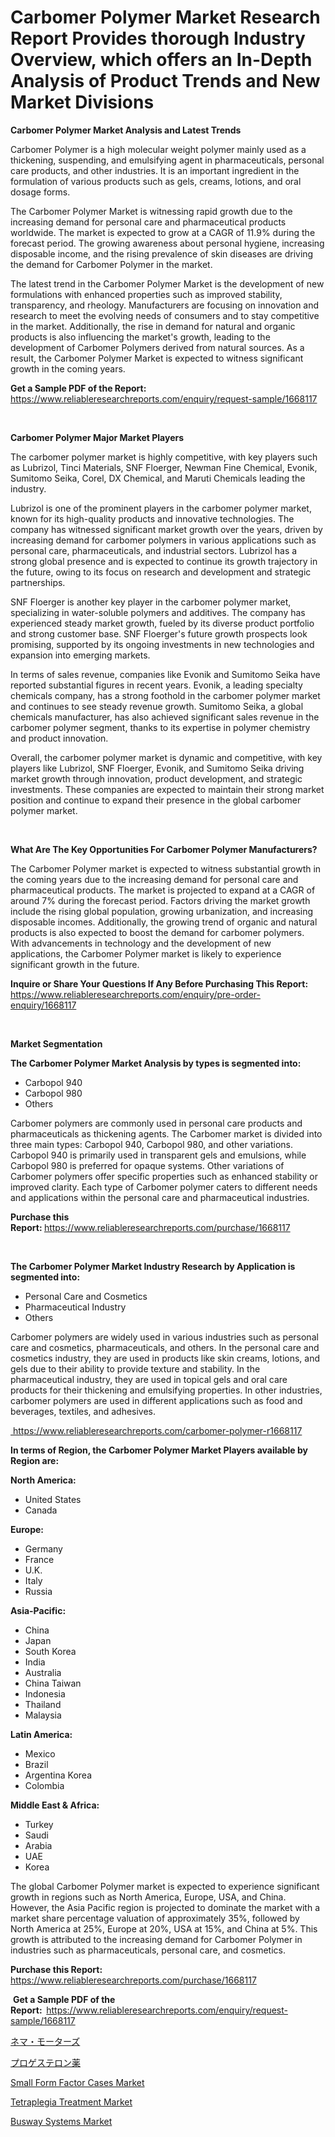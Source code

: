 <p><h1>Carbomer Polymer Market Research Report Provides thorough Industry Overview, which offers an In-Depth Analysis of Product Trends and New Market Divisions</h1></p><p><strong>Carbomer Polymer Market Analysis and Latest Trends</strong></p>
<p><p>Carbomer Polymer is a high molecular weight polymer mainly used as a thickening, suspending, and emulsifying agent in pharmaceuticals, personal care products, and other industries. It is an important ingredient in the formulation of various products such as gels, creams, lotions, and oral dosage forms.</p><p>The Carbomer Polymer Market is witnessing rapid growth due to the increasing demand for personal care and pharmaceutical products worldwide. The market is expected to grow at a CAGR of 11.9% during the forecast period. The growing awareness about personal hygiene, increasing disposable income, and the rising prevalence of skin diseases are driving the demand for Carbomer Polymer in the market.</p><p>The latest trend in the Carbomer Polymer Market is the development of new formulations with enhanced properties such as improved stability, transparency, and rheology. Manufacturers are focusing on innovation and research to meet the evolving needs of consumers and to stay competitive in the market. Additionally, the rise in demand for natural and organic products is also influencing the market's growth, leading to the development of Carbomer Polymers derived from natural sources. As a result, the Carbomer Polymer Market is expected to witness significant growth in the coming years.</p></p>
<p><strong>Get a Sample PDF of the Report:&nbsp;</strong> <a href="https://www.reliableresearchreports.com/enquiry/request-sample/1668117">https://www.reliableresearchreports.com/enquiry/request-sample/1668117</a></p>
<p>&nbsp;</p>
<p><strong>Carbomer Polymer Major Market Players</strong></p>
<p><p>The carbomer polymer market is highly competitive, with key players such as Lubrizol, Tinci Materials, SNF Floerger, Newman Fine Chemical, Evonik, Sumitomo Seika, Corel, DX Chemical, and Maruti Chemicals leading the industry.</p><p>Lubrizol is one of the prominent players in the carbomer polymer market, known for its high-quality products and innovative technologies. The company has witnessed significant market growth over the years, driven by increasing demand for carbomer polymers in various applications such as personal care, pharmaceuticals, and industrial sectors. Lubrizol has a strong global presence and is expected to continue its growth trajectory in the future, owing to its focus on research and development and strategic partnerships.</p><p>SNF Floerger is another key player in the carbomer polymer market, specializing in water-soluble polymers and additives. The company has experienced steady market growth, fueled by its diverse product portfolio and strong customer base. SNF Floerger's future growth prospects look promising, supported by its ongoing investments in new technologies and expansion into emerging markets.</p><p>In terms of sales revenue, companies like Evonik and Sumitomo Seika have reported substantial figures in recent years. Evonik, a leading specialty chemicals company, has a strong foothold in the carbomer polymer market and continues to see steady revenue growth. Sumitomo Seika, a global chemicals manufacturer, has also achieved significant sales revenue in the carbomer polymer segment, thanks to its expertise in polymer chemistry and product innovation.</p><p>Overall, the carbomer polymer market is dynamic and competitive, with key players like Lubrizol, SNF Floerger, Evonik, and Sumitomo Seika driving market growth through innovation, product development, and strategic investments. These companies are expected to maintain their strong market position and continue to expand their presence in the global carbomer polymer market.</p></p>
<p>&nbsp;</p>
<p><strong>What Are The Key Opportunities For Carbomer Polymer Manufacturers?</strong></p>
<p><p>The Carbomer Polymer market is expected to witness substantial growth in the coming years due to the increasing demand for personal care and pharmaceutical products. The market is projected to expand at a CAGR of around 7% during the forecast period. Factors driving the market growth include the rising global population, growing urbanization, and increasing disposable incomes. Additionally, the growing trend of organic and natural products is also expected to boost the demand for carbomer polymers. With advancements in technology and the development of new applications, the Carbomer Polymer market is likely to experience significant growth in the future.</p></p>
<p><strong>Inquire or Share Your Questions If Any Before Purchasing This Report:</strong> <a href="https://www.reliableresearchreports.com/enquiry/pre-order-enquiry/1668117">https://www.reliableresearchreports.com/enquiry/pre-order-enquiry/1668117</a></p>
<p>&nbsp;</p>
<p><strong>Market Segmentation</strong></p>
<p><strong>The Carbomer Polymer Market Analysis by types is segmented into:</strong></p>
<p><ul><li>Carbopol 940</li><li>Carbopol 980</li><li>Others</li></ul></p>
<p><p>Carbomer polymers are commonly used in personal care products and pharmaceuticals as thickening agents. The Carbomer market is divided into three main types: Carbopol 940, Carbopol 980, and other variations. Carbopol 940 is primarily used in transparent gels and emulsions, while Carbopol 980 is preferred for opaque systems. Other variations of Carbomer polymers offer specific properties such as enhanced stability or improved clarity. Each type of Carbomer polymer caters to different needs and applications within the personal care and pharmaceutical industries.</p></p>
<p><strong>Purchase this Report:&nbsp;</strong><a href="https://www.reliableresearchreports.com/purchase/1668117">https://www.reliableresearchreports.com/purchase/1668117</a></p>
<p>&nbsp;</p>
<p><strong>The Carbomer Polymer Market Industry Research by Application is segmented into:</strong></p>
<p><ul><li>Personal Care and Cosmetics</li><li>Pharmaceutical Industry</li><li>Others</li></ul></p>
<p><p>Carbomer polymers are widely used in various industries such as personal care and cosmetics, pharmaceuticals, and others. In the personal care and cosmetics industry, they are used in products like skin creams, lotions, and gels due to their ability to provide texture and stability. In the pharmaceutical industry, they are used in topical gels and oral care products for their thickening and emulsifying properties. In other industries, carbomer polymers are used in different applications such as food and beverages, textiles, and adhesives.</p></p>
<p><a href="https://www.reliableresearchreports.com/carbomer-polymer-r1668117">&nbsp;https://www.reliableresearchreports.com/carbomer-polymer-r1668117</a></p>
<p><strong>In terms of Region, the Carbomer Polymer Market Players available by Region are:</strong></p>
<p>
    <p> <strong> North America: </strong>
        <ul>
            <li>United States</li>
            <li>Canada</li>
        </ul>
        </p> 
    <p> <strong> Europe: </strong>
        <ul>
            <li>Germany</li>
            <li>France</li>
            <li>U.K.</li>
            <li>Italy</li>
            <li>Russia</li>
        </ul>
        </p> 
    <p> <strong> Asia-Pacific: </strong>
        <ul>
            <li>China</li>
            <li>Japan</li>
            <li>South Korea</li>
            <li>India</li>
            <li>Australia</li>
            <li>China Taiwan</li>
            <li>Indonesia</li>
            <li>Thailand</li>
            <li>Malaysia</li>
        </ul>
        </p> 
    <p> <strong> Latin America: </strong>
        <ul>
            <li>Mexico</li>
            <li>Brazil</li>
            <li>Argentina Korea</li>
            <li>Colombia</li>
        </ul>
        </p> 
    <p> <strong> Middle East & Africa: </strong>
        <ul>
            <li>Turkey</li>
            <li>Saudi</li>
            <li>Arabia</li>
            <li>UAE</li>
            <li>Korea</li>
        </ul>
    </p>
    </p>
<p><p>The global Carbomer Polymer market is expected to experience significant growth in regions such as North America, Europe, USA, and China. However, the Asia Pacific region is projected to dominate the market with a market share percentage valuation of approximately 35%, followed by North America at 25%, Europe at 20%, USA at 15%, and China at 5%. This growth is attributed to the increasing demand for Carbomer Polymer in industries such as pharmaceuticals, personal care, and cosmetics.</p></p>
<p><strong>Purchase this Report: </strong><a href="https://www.reliableresearchreports.com/purchase/1668117">https://www.reliableresearchreports.com/purchase/1668117</a></p>
<p>&nbsp;<strong>Get a Sample PDF of the Report:&nbsp;&nbsp;</strong><a href="https://www.reliableresearchreports.com/enquiry/request-sample/1668117">https://www.reliableresearchreports.com/enquiry/request-sample/1668117</a></p>
<p><strong></strong></p>
<p><p><a href="https://github.com/RudySimonis2023/Market-Research-Report-List-1/blob/main/474859353485.md">ネマ・モーターズ</a></p><p><a href="https://github.com/mm14022023/Market-Research-Report-List-1/blob/main/732821353484.md">プロゲステロン薬</a></p><p><a href="https://www.linkedin.com/pulse/small-form-factor-casesnbspmarket-focuses-market-share-phn2f">Small Form Factor Cases Market</a></p><p><a href="https://www.linkedin.com/pulse/tetraplegia-treatment-market-exploring-share-trends-future-growth-crtge">Tetraplegia Treatment Market</a></p><p><a href="https://github.com/Glendatilghmankmgz0rbhwpy/Market-Research-Report-List-2/blob/main/busway-systems-market.md">Busway Systems Market</a></p></p>